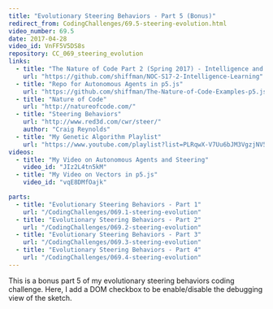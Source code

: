 ```yaml
---
title: "Evolutionary Steering Behaviors - Part 5 (Bonus)"
redirect_from: CodingChallenges/69.5-steering-evolution.html
video_number: 69.5
date: 2017-04-28
video_id: VnFF5V5DS8s
repository: CC_069_steering_evolution
links:
  - title: "The Nature of Code Part 2 (Spring 2017) - Intelligence and Learning"
    url: "https://github.com/shiffman/NOC-S17-2-Intelligence-Learning"
  - title: "Repo for Autonomous Agents in p5.js"
    url: "https://github.com/shiffman/The-Nature-of-Code-Examples-p5.js/tree/master/chp06_agents"
  - title: "Nature of Code"
    url: "http://natureofcode.com/"
  - title: "Steering Behaviors"
    url: "http://www.red3d.com/cwr/steer/"
    author: "Craig Reynolds"
  - title: "My Genetic Algorithm Playlist"
    url: "https://www.youtube.com/playlist?list=PLRqwX-V7Uu6bJM3VgzjNV5YxVxUwzALHV"
videos:
  - title: "My Video on Autonomous Agents and Steering"
    video_id: "JIz2L4tn5kM"
  - title: "My Video on Vectors in p5.js"
    video_id: "vqE8DMfOajk"

parts:
  - title: "Evolutionary Steering Behaviors - Part 1"
    url: "/CodingChallenges/069.1-steering-evolution"
  - title: "Evolutionary Steering Behaviors - Part 2"
    url: "/CodingChallenges/069.2-steering-evolution"
  - title: "Evolutionary Steering Behaviors - Part 3"
    url: "/CodingChallenges/069.3-steering-evolution"
  - title: "Evolutionary Steering Behaviors - Part 4"
    url: "/CodingChallenges/069.4-steering-evolution"
---
```


This is a bonus part 5 of my evolutionary steering behaviors coding challenge. Here, I add a DOM checkbox to be enable/disable the debugging view of the sketch.
